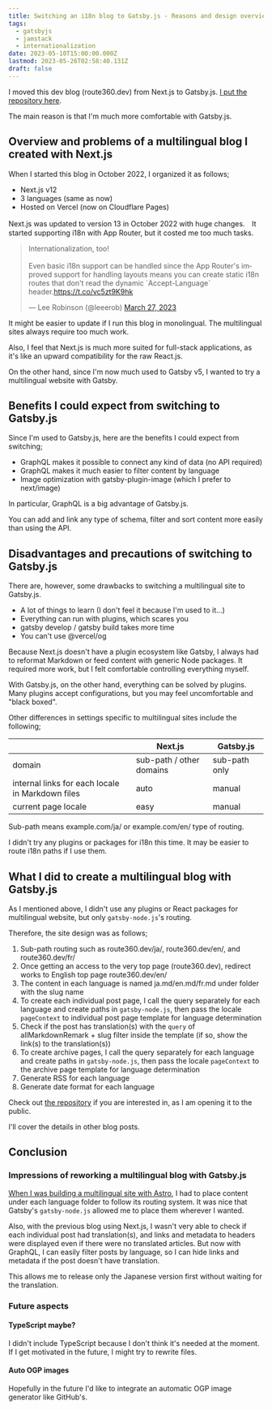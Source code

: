 ```yaml
---
title: Switching an i18n blog to Gatsby.js - Reasons and design overview
tags:
  - gatsbyjs
  - jamstack
  - internationalization
date: 2023-05-10T15:00:00.000Z
lastmod: 2023-05-26T02:58:40.131Z
draft: false
---
```


I moved this dev blog (route360.dev) from Next.js to Gatsby.js. [I put the repository here](https://github.com/mayumih387/route360).

The main reason is that I'm much more comfortable with Gatsby.js.

## Overview and problems of a multilingual blog I created with Next.js

When I started this blog in October 2022, I organized it as follows;

- Next.js v12
- 3 languages (same as now)
- Hosted on Vercel (now on Cloudflare Pages)

Next.js was updated to version 13 in October 2022 with huge changes.　It started supporting i18n with App Router, but it costed me too much tasks.

<blockquote class="twitter-tweet"><p lang="en" dir="ltr">Internationalization, too!<br><br>Even basic i18n support can be handled since the App Router&#39;s improved support for handling layouts means you can create static i18n routes that don&#39;t read the dynamic `Accept-Language` header.<a href="https://t.co/vc5zt9K9hk">https://t.co/vc5zt9K9hk</a></p>&mdash; Lee Robinson (@leeerob) <a href="https://twitter.com/leeerob/status/1640445087024029696?ref_src=twsrc%5Etfw">March 27, 2023</a></blockquote>

It might be easier to update if I run this blog in monolingual. The multilingual sites always require too much work.

Also, I feel that Next.js is much more suited for full-stack applications, as it's like an upward compatibility for the raw React.js.

On the other hand, since I'm now much used to Gatsby v5, I wanted to try a multilingual website with Gatsby.

## Benefits I could expect from switching to Gatsby.js

Since I'm used to Gatsby.js, here are the benefits I could expect from switching;

- GraphQL makes it possible to connect any kind of data (no API required)
- GraphQL makes it much easier to filter content by language
- Image optimization with gatsby-plugin-image (which I prefer to next/image)

In particular, GraphQL is a big advantage of Gatsby.js.

You can add and link any type of schema, filter and sort content more easily than using the API.

## Disadvantages and precautions of switching to Gatsby.js

There are, however, some drawbacks to switching a multilingual site to Gatsby.js.

- A lot of things to learn (I don't feel it because I'm used to it...)
- Everything can run with plugins, which scares you
- gatsby develop / gatsby build takes more time
- You can't use @vercel/og

Because Next.js doesn't have a plugin ecosystem like Gatsby, I always had to reformat Markdown or feed content with generic Node packages. It required more work, but I felt comfortable controlling everything myself.

With Gatsby.js, on the other hand, everything can be solved by plugins. Many plugins accept configurations, but you may feel uncomfortable and "black boxed".

Other differences in settings specific to multilingual sites include the following;

|                                                  | Next.js                  | Gatsby.js     |
| ------------------------------------------------ | ------------------------ | ------------- |
| domain                                           | sub-path / other domains | sub-path only |
| internal links for each locale in Markdown files | auto                     | manual        |
| current page locale                              | easy                     | manual        |

Sub-path means example.com/ja/ or example.com/en/ type of routing.

I didn't try any plugins or packages for i18n this time. It may be easier to route i18n paths if I use them.

## What I did to create a multilingual blog with Gatsby.js

As I mentioned above, I didn't use any plugins or React packages for multilingual website, but only `gatsby-node.js`'s routing.

Therefore, the site design was as follows;

1. Sub-path routing such as route360.dev/ja/, route360.dev/en/, and route360.dev/fr/
2. Once getting an access to the very top page (route360.dev), redirect works to English top page route360.dev/en/
3. The content in each language is named ja.md/en.md/fr.md under folder with the slug name
4. To create each individual post page, I call the query separately for each language and create paths in `gatsby-node.js`, then pass the locale `pageContext` to individual post page template for language determination
5. Check if the post has translation(s) with the `query` of allMarkdownRemark + slug filter inside the template (if so, show the link(s) to the translation(s))
6. To create archive pages, I call the query separately for each language and create paths in `gatsby-node.js`, then pass the locale `pageContext` to the archive page template for language determination
7. Generate RSS for each language
8. Generate date format for each language

Check out [the repository](https://github.com/mayumih387/route360) if you are interested in, as I am opening it to the public.

I'll cover the details in other blog posts.

## Conclusion

### Impressions of reworking a multilingual blog with Gatsby.js

[When I was building a multilingual site with Astro](/ja/post/astro-i18n/), I had to place content under each language folder to follow its routing system. It was nice that Gatsby's `gatsby-node.js` allowed me to place them wherever I wanted.

Also, with the previous blog using Next.js, I wasn't very able to check if each individual post had translation(s), and links and metadata to headers were displayed even if there were no translated articles. But now with GraphQL, I can easily filter posts by language, so I can hide links and metadata if the post doesn't have translation.

This allows me to release only the Japanese version first without waiting for the translation.

### Future aspects

#### TypeScript maybe?

I didn't include TypeScript because I don't think it's needed at the moment. If I get motivated in the future, I might try to rewrite files.

#### Auto OGP images

Hopefully in the future I'd like to integrate an automatic OGP image generator like GitHub's.
